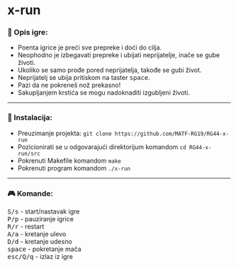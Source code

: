 # x-run

### :pencil: Opis igre:
* Poenta igrice je preći sve prepreke i doći do cilja. <br>
* Neophodno je izbegavati prepreke i ubijati neprijatelje, inače se gube životi. <br>
* Ukoliko se samo prođe pored neprijatelja, takođe se gubi život. <br>
* Neprijatelj se ubija pritiskom na taster <kbd>space</kbd>. <br> 
* Pazi da ne pokreneš nož prekasno! <br>
* Sakupljanjem krstića se mogu nadoknaditi izgubljeni životi. <br>
<hr>

### :wrench: Instalacija:
* Preuzimanje projekta: `git clone https://github.com/MATF-RG19/RG44-x-run` <br>
* Pozicionirati se u odgovarajući direktorijum komandom `cd RG44-x-run/src` <br>
* Pokrenuti Makefile komandom `make` <br>
* Pokrenuti program komandom `./x-run`
<hr>

### :video_game: Komande:
<kbd>S/s</kbd> - start/nastavak igre <br>
<kbd>P/p</kbd> - pauziranje igrice <br>
<kbd>R/r</kbd> - restart <br>
<kbd>A/a</kbd> - kretanje ulevo <br>
<kbd>D/d</kbd> - kretanje udesno <br>
<kbd>space</kbd> - pokretanje mača <br>
<kbd>esc/Q/q</kbd> - izlaz iz igre <br>
